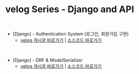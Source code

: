 # velog Series - Django and API
<br>

- [Django] - Authentication System (로그인, 회원가입 구현)
   - [velog 게시글 바로가기](https://velog.io/@kimjihong/Django-Authentication-System) | [소스코드 바로가기](https://github.com/JiHongKim98/velog-post/tree/main/django/authentication_system)
<br>

- [Django] - DRF & ModelSerializer
   - [velog 게시글 바로가기](https://velog.io/@kimjihong/DRF-ModelSerializer) | [소스코드 바로가기](https://github.com/JiHongKim98/velog-post/tree/main/django/drf-tutorial)
<br>
